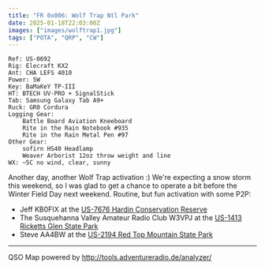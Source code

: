 ```yaml
---
title: "FR 0x006: Wolf Trap Ntl Park"
date: 2025-01-18T22:03:00Z
images: ["images/wolftrap1.jpg"]
tags: ["POTA", "QRP", "CW"]
---
```

```
Ref: US-0692
Rig: Elecraft KX2
Ant: CHA LEFS 4010
Power: 5W
Key: BaMaKeY TP-III
HT: BTECH UV-PRO + SignalStick
Tab: Samsung Galaxy Tab A9+
Ruck: GR0 Cordura
Logging Gear:
    Battle Board Aviation Kneeboard
    Rite in the Rain Notebook #935
    Rite in the Rain Metal Pen #97 
Other Gear:
    sofirn HS40 Headlamp
    Weaver Arborist 12oz throw weight and line
WX: ~5C no wind, clear, sunny
```
Another day, another Wolf Trap activation :) We're expecting a snow storm this weekend, so I was glad
to get a chance to operate a bit before the Winter Field Day next weekend. Routine, but fun activation
with some P2P:

- Jeff KB0FIX at the [US-7676 Hardin Conservation Reserve](https://pota.app/#/park/US-7676)
- The Susquehanna Valley Amateur Radio Club W3VPJ at the [US-1413  Ricketts Glen State Park](https://pota.app/#/park/US-1413)
- Steve AA4BW at the [US-2194  Red Top Mountain State Park](https://pota.app/#/park/US-2194)

---
QSO Map powered by http://tools.adventureradio.de/analyzer/
